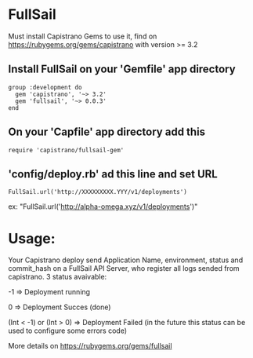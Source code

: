 
FullSail
========

Must install Capistrano Gems to use it, find on https://rubygems.org/gems/capistrano with version >= 3.2


Install FullSail on your 'Gemfile' app directory
-----------------------

    group :development do
      gem 'capistrano', '~> 3.2'
      gem 'fullsail', '~> 0.0.3'
    end


On your 'Capfile' app directory add this
-----------------------

	require 'capistrano/fullsail-gem'


'config/deploy.rb' ad this line and set URL
-----------------------

	FullSail.url('http://XXXXXXXXX.YYY/v1/deployments')


ex: "FullSail.url('http://alpha-omega.xyz/v1/deployments')"



Usage:
======


Your Capistrano deploy send Application Name, environment, status and commit_hash on a FullSail API Server, who register all logs sended from capistrano. 3 status avaivable:

-1 => Deployment running

0 => Deployment Succes (done)

(Int < -1) or (Int > 0) => Deployment Failed (in the future this status can be used to configure some errors code)

More details on https://rubygems.org/gems/fullsail
